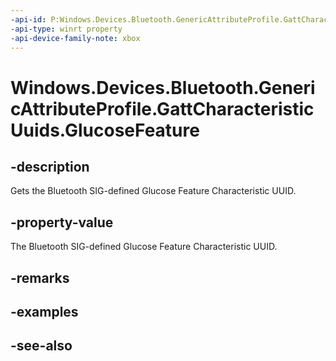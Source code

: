 ```yaml
---
-api-id: P:Windows.Devices.Bluetooth.GenericAttributeProfile.GattCharacteristicUuids.GlucoseFeature
-api-type: winrt property
-api-device-family-note: xbox
---
```


<!-- Property syntax
public System.Guid GlucoseFeature { get; }
-->

# Windows.Devices.Bluetooth.GenericAttributeProfile.GattCharacteristicUuids.GlucoseFeature

## -description
Gets the Bluetooth SIG-defined Glucose Feature Characteristic UUID.

## -property-value
The Bluetooth SIG-defined Glucose Feature Characteristic UUID.

## -remarks

## -examples

## -see-also
